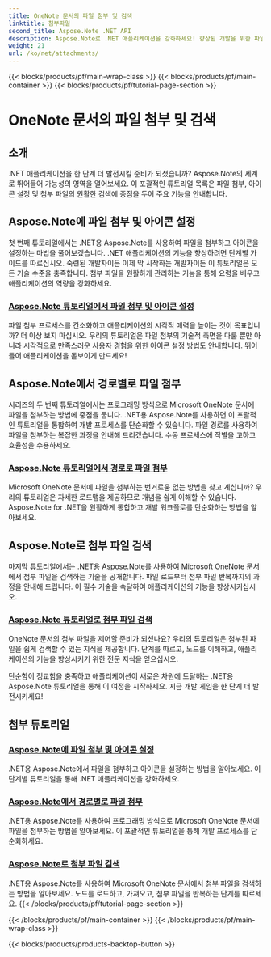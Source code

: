 ```yaml
---
title: OneNote 문서의 파일 첨부 및 검색
linktitle: 첨부파일
second_title: Aspose.Note .NET API
description: Aspose.Note로 .NET 애플리케이션을 강화하세요! 향상된 개발을 위한 파일 첨부, 아이콘 설정, 첨부 파일 검색에 대한 튜토리얼을 살펴보세요.
weight: 21
url: /ko/net/attachments/
---
```


{{< blocks/products/pf/main-wrap-class >}}
{{< blocks/products/pf/main-container >}}
{{< blocks/products/pf/tutorial-page-section >}}

# OneNote 문서의 파일 첨부 및 검색

## 소개

.NET 애플리케이션을 한 단계 더 발전시킬 준비가 되셨습니까? Aspose.Note의 세계로 뛰어들어 가능성의 영역을 열어보세요. 이 포괄적인 튜토리얼 목록은 파일 첨부, 아이콘 설정 및 첨부 파일의 원활한 검색에 중점을 두어 주요 기능을 안내합니다.

## Aspose.Note에 파일 첨부 및 아이콘 설정
첫 번째 튜토리얼에서는 .NET용 Aspose.Note를 사용하여 파일을 첨부하고 아이콘을 설정하는 마법을 풀어보겠습니다. .NET 애플리케이션의 기능을 향상하려면 단계별 가이드를 따르십시오. 숙련된 개발자이든 이제 막 시작하는 개발자이든 이 튜토리얼은 모든 기술 수준을 충족합니다. 첨부 파일을 원활하게 관리하는 기능을 통해 요령을 배우고 애플리케이션의 역량을 강화하세요.

### [Aspose.Note 튜토리얼에서 파일 첨부 및 아이콘 설정](./attach-file-set-icon/)
파일 첨부 프로세스를 간소화하고 애플리케이션의 시각적 매력을 높이는 것이 목표입니까? 더 이상 보지 마십시오. 우리의 튜토리얼은 파일 첨부의 기술적 측면을 다룰 뿐만 아니라 시각적으로 만족스러운 사용자 경험을 위한 아이콘 설정 방법도 안내합니다. 뛰어들어 애플리케이션을 돋보이게 만드세요!

## Aspose.Note에서 경로별로 파일 첨부
시리즈의 두 번째 튜토리얼에서는 프로그래밍 방식으로 Microsoft OneNote 문서에 파일을 첨부하는 방법에 중점을 둡니다. .NET용 Aspose.Note를 사용하면 이 포괄적인 튜토리얼을 통합하여 개발 프로세스를 단순화할 수 있습니다. 파일 경로를 사용하여 파일을 첨부하는 복잡한 과정을 안내해 드리겠습니다. 수동 프로세스에 작별을 고하고 효율성을 수용하세요.

### [Aspose.Note 튜토리얼에서 경로로 파일 첨부](./attach-file-by-path/)
Microsoft OneNote 문서에 파일을 첨부하는 번거로움 없는 방법을 찾고 계십니까? 우리의 튜토리얼은 자세한 로드맵을 제공하므로 개념을 쉽게 이해할 수 있습니다. Aspose.Note for .NET을 원활하게 통합하고 개발 워크플로를 단순화하는 방법을 알아보세요.

## Aspose.Note로 첨부 파일 검색
마지막 튜토리얼에서는 .NET용 Aspose.Note를 사용하여 Microsoft OneNote 문서에서 첨부 파일을 검색하는 기술을 공개합니다. 파일 로드부터 첨부 파일 반복까지의 과정을 안내해 드립니다. 이 필수 기술을 숙달하여 애플리케이션의 기능을 향상시키십시오.

### [Aspose.Note 튜토리얼로 첨부 파일 검색](./retrieve-attached-files/)
OneNote 문서의 첨부 파일을 제어할 준비가 되셨나요? 우리의 튜토리얼은 첨부된 파일을 쉽게 검색할 수 있는 지식을 제공합니다. 단계를 따르고, 노드를 이해하고, 애플리케이션의 기능을 향상시키기 위한 전문 지식을 얻으십시오.

단순함이 정교함을 충족하고 애플리케이션이 새로운 차원에 도달하는 .NET용 Aspose.Note 튜토리얼을 통해 이 여정을 시작하세요. 지금 개발 게임을 한 단계 더 발전시키세요!
## 첨부 튜토리얼
### [Aspose.Note에 파일 첨부 및 아이콘 설정](./attach-file-set-icon/)
.NET용 Aspose.Note에서 파일을 첨부하고 아이콘을 설정하는 방법을 알아보세요. 이 단계별 튜토리얼을 통해 .NET 애플리케이션을 강화하세요.
### [Aspose.Note에서 경로별로 파일 첨부](./attach-file-by-path/)
.NET용 Aspose.Note를 사용하여 프로그래밍 방식으로 Microsoft OneNote 문서에 파일을 첨부하는 방법을 알아보세요. 이 포괄적인 튜토리얼을 통해 개발 프로세스를 단순화하세요.
### [Aspose.Note로 첨부 파일 검색](./retrieve-attached-files/)
.NET용 Aspose.Note를 사용하여 Microsoft OneNote 문서에서 첨부 파일을 검색하는 방법을 알아보세요. 노드를 로드하고, 가져오고, 첨부 파일을 반복하는 단계를 따르세요.
{{< /blocks/products/pf/tutorial-page-section >}}

{{< /blocks/products/pf/main-container >}}
{{< /blocks/products/pf/main-wrap-class >}}

{{< blocks/products/products-backtop-button >}}
